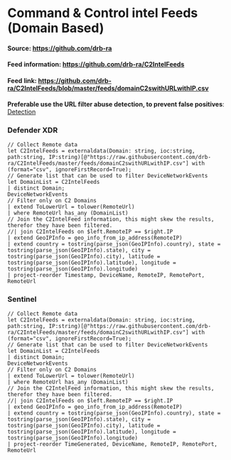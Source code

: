 # Command & Control intel Feeds (Domain Based)

#### Source: https://github.com/drb-ra
#### Feed information: https://github.com/drb-ra/C2IntelFeeds
#### Feed link: https://github.com/drb-ra/C2IntelFeeds/blob/master/feeds/domainC2swithURLwithIP.csv

**Preferable use the URL filter abuse detection, to prevent false positives**: [Detection](./TI%20Feed%20-%20C2URLFeedFilterAbuse.md)

### Defender XDR
```
// Collect Remote data
let C2IntelFeeds = externaldata(Domain: string, ioc:string, path:string, IP:string)[@"https://raw.githubusercontent.com/drb-ra/C2IntelFeeds/master/feeds/domainC2swithURLwithIP.csv"] with (format="csv", ignoreFirstRecord=True);
// Generate list that can be used to filter DeviceNetworkEvents
let DomainList = C2IntelFeeds
| distinct Domain;
DeviceNetworkEvents
// Filter only on C2 Domains
| extend ToLowerUrl = tolower(RemoteUrl)
| where RemoteUrl has_any (DomainList)
// Join the C2IntelFeed information, this might skew the results, therefor they have been filtered.
//| join C2IntelFeeds on $left.RemoteIP == $right.IP
| extend GeoIPInfo = geo_info_from_ip_address(RemoteIP)
| extend country = tostring(parse_json(GeoIPInfo).country), state = tostring(parse_json(GeoIPInfo).state), city = tostring(parse_json(GeoIPInfo).city), latitude = tostring(parse_json(GeoIPInfo).latitude), longitude = tostring(parse_json(GeoIPInfo).longitude)
| project-reorder Timestamp, DeviceName, RemoteIP, RemotePort, RemoteUrl
```


### Sentinel
```
// Collect Remote data
let C2IntelFeeds = externaldata(Domain: string, ioc:string, path:string, IP:string)[@"https://raw.githubusercontent.com/drb-ra/C2IntelFeeds/master/feeds/domainC2swithURLwithIP.csv"] with (format="csv", ignoreFirstRecord=True);
// Generate list that can be used to filter DeviceNetworkEvents
let DomainList = C2IntelFeeds
| distinct Domain;
DeviceNetworkEvents
// Filter only on C2 Domains
| extend ToLowerUrl = tolower(RemoteUrl)
| where RemoteUrl has_any (DomainList)
// Join the C2IntelFeed information, this might skew the results, therefor they have been filtered.
//| join C2IntelFeeds on $left.RemoteIP == $right.IP
| extend GeoIPInfo = geo_info_from_ip_address(RemoteIP)
| extend country = tostring(parse_json(GeoIPInfo).country), state = tostring(parse_json(GeoIPInfo).state), city = tostring(parse_json(GeoIPInfo).city), latitude = tostring(parse_json(GeoIPInfo).latitude), longitude = tostring(parse_json(GeoIPInfo).longitude)
| project-reorder TimeGenerated, DeviceName, RemoteIP, RemotePort, RemoteUrl
```


